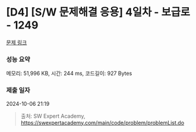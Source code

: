 # [D4] [S/W 문제해결 응용] 4일차 - 보급로 - 1249 

[문제 링크](https://swexpertacademy.com/main/code/problem/problemDetail.do?contestProbId=AV15QRX6APsCFAYD) 

### 성능 요약

메모리: 51,996 KB, 시간: 244 ms, 코드길이: 927 Bytes

### 제출 일자

2024-10-06 21:19



> 출처: SW Expert Academy, https://swexpertacademy.com/main/code/problem/problemList.do